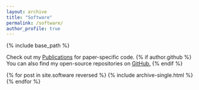 ```yaml
---
layout: archive
title: "Software"
permalink: /software/
author_profile: true
---
```


{% include base_path %}

Check out my <a href="https://gchochla.github.io/publications">Publications</a> for paper-specific code.
{% if author.github %}
  You can also find my open-source repositories on <u><a href="https://github.com/{{author.github}}">GitHub</a>.</u>
{% endif %}

{% for post in site.software reversed %}
  {% include archive-single.html %}
{% endfor %}
